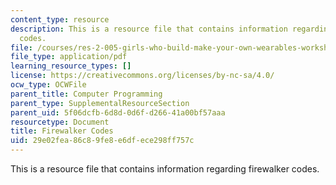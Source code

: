 ```yaml
---
content_type: resource
description: This is a resource file that contains information regarding firewalker
  codes.
file: /courses/res-2-005-girls-who-build-make-your-own-wearables-workshop-spring-2015/29e02fea86c89fe8e6dfece298ff757c_MITRES_2_005S15_Fire.pdf
file_type: application/pdf
learning_resource_types: []
license: https://creativecommons.org/licenses/by-nc-sa/4.0/
ocw_type: OCWFile
parent_title: Computer Programming
parent_type: SupplementalResourceSection
parent_uid: 5f06dcfb-6d8d-0d6f-d266-41a00bf57aaa
resourcetype: Document
title: Firewalker Codes
uid: 29e02fea-86c8-9fe8-e6df-ece298ff757c
---
```

This is a resource file that contains information regarding firewalker codes.